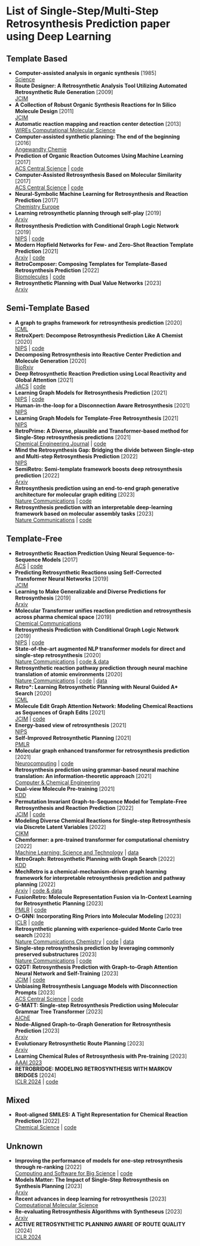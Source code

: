 # List of Single-Step/Multi-Step Retrosynthesis Prediction paper using Deep Learning  
## Template Based  
- **Computer-assisted analysis in organic synthesis** [1985]  
[Science](http://www-science-org-s.webvpn.zju.edu.cn:8001/doi/10.1126/science.3838594#core-collateral-purchase-access)  
- **Route Designer: A Retrosynthetic Analysis Tool Utilizing Automated Retrosynthetic Rule Generation** [2009]  
[JCIM](https://pubs.acs.org/doi/10.1021/ci800228y)
- **A Collection of Robust Organic Synthesis Reactions for In Silico Molecule Design** [2011]  
[JCIM](https://pubs.acs.org/doi/10.1021/ci200379p)  
- **Automatic reaction mapping and reaction center detection** [2013]  
[WIREs Computational Molecular Science](https://wires.onlinelibrary.wiley.com/doi/10.1002/wcms.1140)  
- **Computer-assisted synthetic planning: The end of the beginning** [2016]  
[Angewandty Chemie](https://onlinelibrary.wiley.com/doi/full/10.1002/anie.201506101)  
- **Prediction of Organic Reaction Outcomes Using Machine Learning** [2017]  
[ACS Central Science](https://pubs.acs.org/doi/10.1021/acscentsci.7b00064) | [code](https://github.com/connorcoley/ochem_predict_nn)  
- **Computer-Assisted Retrosynthesis Based on Molecular Similarity** [2017]  
[ACS Central Science](https://pubs.acs.org/doi/10.1021/acscentsci.7b00355) | [code](https://github.com/connorcoley/retrosim)  
- **Neural-Symbolic Machine Learning for Retrosynthesis and Reaction Prediction** [2017]  
[Chemistry Europe](https://chemistry-europe.onlinelibrary.wiley.com/doi/full/10.1002/chem.201605499)  
- **Learning retrosynthetic planning through self-play** [2019]  
[Arxiv](https://arxiv.org/pdf/1901.06569.pdf)
- **Retrosynthesis Prediction with Conditional Graph Logic Network** [2019]  
[NIPS](https://arxiv.org/abs/2001.01408) | [code](https://github.com/Hanjun-Dai/GLN)  
- **Modern Hopfield Networks for Few- and Zero-Shot Reaction Template Prediction** [2021]  
[Arxiv](https://arxiv.org/pdf/2104.03279.pdf) | [code](https://github.com/ml-jku/mhn-react)  
- **RetroComposer: Composing Templates for Template-Based Retrosynthesis Prediction** [2022]  
[Biomolecules](https://www.ncbi.nlm.nih.gov/pmc/articles/PMC9496376/) | [code](https://github.com/uta-smile/RetroComposer)  
- **Retrosynthetic Planning with Dual Value Networks** [2023]  
[Arxiv](https://arxiv.org/abs/2301.13755)  
## Semi-Template Based  
- **A graph to graphs framework for retrosynthesis prediction** [2020]  
[ICML](https://arxiv.org/pdf/2003.12725.pdf)
- **RetroXpert: Decompose Retrosynthesis Prediction Like A Chemist** [2020]  
[NIPS](https://arxiv.org/pdf/2011.02893.pdf) | [code](https://github.com/uta-smile/RetroXpert)  
- **Decomposing Retrosynthesis into Reactive Center Prediction and Molecule Generation** [2020]  
[BioRxiv](http://www-biorxiv-org-s.webvpn.zju.edu.cn:8001/content/biorxiv/early/2019/06/21/677849.full.pdf)   
- **Deep Retrosynthetic Reaction Prediction using Local Reactivity and Global Attention** [2021]  
[JACS](https://pubs.acs.org/doi/epdf/10.1021/jacsau.1c00246) | [code](https://github.com/kaist-amsg/LocalRetro)
- **Learning Graph Models for Retrosynthesis Prediction** [2021]  
[NIPS](https://proceedings.neurips.cc/paper/2021/file/4e2a6330465c8ffcaa696a5a16639176-Paper.pdf) | [code](https://github.com/uta-smile/RetroXpert)  
- **Human-in-the-loop for a Disconnection Aware Retrosynthesis** [2021]  
[NIPS](https://openreview.net/pdf?id=-xfwlkmsfN1)  
- **Learning Graph Models for Template-Free Retrosynthesis** [2021]  
[NIPS](https://proceedings.neurips.cc/paper/2021/file/4e2a6330465c8ffcaa696a5a16639176-Paper.pdf)
- **RetroPrime: A Diverse, plausible and Transformer-based method for Single-Step retrosynthesis predictions** [2021]  
[Chemical Engineering Journal](https://www.sciencedirect.com/science/article/abs/pii/S1385894721014303?via%3Dihub) | [code](https://github.com/wangxr0526/RetroPrime)  
- **Mind the Retrosynthesis Gap: Bridging the divide between Single-step and Multi-step Retrosynthesis Prediction** [2022]  
[NIPS](https://openreview.net/pdf?id=LjdtY0hM7tf)  
- **SemiRetro: Semi-template framework boosts deep retrosynthesis prediction** [2022]  
[Arxiv](http://arxiv.org/pdf/2202.08205.pdf)  
- **Retrosynthesis prediction using an end-to-end graph generative architecture for molecular graph editing** [2023]  
  [Nature Communications](https://www.nature.com/articles/s41467-023-38851-5) | [code](https://github.com/Jamson-Zhong/Graph2Edits)
- **Retrosynthesis prediction with an interpretable deep-learning framework based on molecular assembly tasks** [2023]  
[Nature Communications](https://www.nature.com/articles/s41467-023-41698-5) | [code](https://github.com/wangyu-sd/RetroExplainer)  
## Template-Free  
- **Retrosynthetic Reaction Prediction Using Neural Sequence-to-Sequence Models** [2017]  
[ACS](https://pubs.acs.org/doi/10.1021/acscentsci.7b00303) | [code](https://github.com/pandegroup/reaction_prediction_seq2seq.git)  
- **Predicting Retrosynthetic Reactions using Self-Corrected Transformer Neural Networks** [2019]  
[JCIM](https://arxiv.org/ftp/arxiv/papers/1907/1907.01356.pdf) 
- **Learning to Make Generalizable and Diverse Predictions for Retrosynthesis** [2019]  
[Arxiv](https://arxiv.org/pdf/1910.09688.pdf)  
- **Molecular Transformer unifies reaction prediction and retrosynthesis across pharma chemical space** [2019]  
  [Chemical Communications](https://pubs.rsc.org/en/content/articlelanding/2019/cc/c9cc05122h)
- **Retrosynthesis Prediction with Conditional Graph Logic Network** [2019]  
[NIPS](https://arxiv.org/abs/2001.01408) | [code](https://github.com/Hanjun-Dai/GLN)  
- **State-of-the-art augmented NLP transformer models for direct and single-step retrosynthesis** [2020]  
[Nature Communications](https://www.nature.com/articles/s41467-020-19266-y) | [code & data](https://github.com/bigchem/synthesis)  
- **Retrosynthetic reaction pathway prediction through neural machine translation of atomic environments** [2020]  
[Nature Communications](https://www.nature.com/articles/s41467-022-28857-w) | [code](https://github.com/knu-lcbc/RetroTRAE) | [data](https://github.com/sysu-yanglab/Self-Corrected-Retrosynthetic-Reaction-Predictor/blob/master/data/Jin%E2%80%99s_USPTO_dataset.zip)  
- **Retro\*: Learning Retrosynthetic Planning with Neural Guided A\* Search** [2020]  
[ICML](https://arxiv.org/pdf/2006.15820.pdf)
- **Molecule Edit Graph Attention Network: Modeling Chemical Reactions as Sequences of Graph Edits** [2021]  
[JCIM](https://pubs.acs.org/doi/10.1021/acs.jcim.1c00537?ref=PDF) | [code](https://github.com/molecule-one/megan)  
- **Energy-based view of retrosynthesis** [2021]  
[NIPS](https://arxiv.org/abs/2007.13437)  
- **Self-Improved Retrosynthetic Planning** [2021]  
[PMLR](http://proceedings.mlr.press/v139/kim21b/kim21b.pdf)  
- **Molecular graph enhanced transformer for retrosynthesis prediction** [2021]  
[Neurocomputing](https://www.sciencedirect.com/science/article/abs/pii/S0925231221009413) | [code](https://github.com/papercodekl/MolecularGET)  
- **Retrosynthesis prediction using grammar-based neural machine translation: An information-theoretic approach** [2021]  
[Computer & Chemical Engineering](https://www.sciencedirect.com/science/article/abs/pii/S0098135421003112)  
- **Dual-view Molecule Pre-training** [2021]  
[KDD](https://dl.acm.org/doi/10.1145/3580305.3599317)  
- **Permutation Invariant Graph-to-Sequence Model for Template-Free Retrosynthesis and Reaction Prediction** [2022]  
[JCIM](https://pubs.acs.org/doi/10.1021/acs.jcim.2c00321) | [code](http://github-com-s.webvpn.zju.edu.cn:8001/coleygroup/Graph2SMILES)  
- **Modeling Diverse Chemical Reactions for Single-step Retrosynthesis via Discrete Latent Variables** [2022]  
[CIKM](https://dl.acm.org/doi/10.1145/3511808.3557397)  
- **Chemformer: a pre-trained transformer for computational chemistry** [2022]  
[Machine Learning: Science and Technology](https://iopscience.iop.org/article/10.1088/2632-2153/ac3ffb) | [data](https://github.com/MolecularAI/Chemformer)  
- **RetroGraph: Retrosynthetic Planning with Graph Search** [2022]  
[KDD](http://dl-acm-org-s.webvpn.zju.edu.cn:8001/doi/10.1145/3534678.3539446)  
- **MechRetro is a chemical-mechanism-driven graph learning framework for interpretable retrosynthesis prediction and pathway planning** [2022]  
[Arxiv](https://arxiv.org/ftp/arxiv/papers/2210/2210.02630.pdf) | [code & data](https://github.com/features/codespaces)  
- **FusionRetro: Molecule Representation Fusion via In-Context Learning for Retrosynthetic Planning** [2023]  
[PMLR](https://proceedings.mlr.press/v202/liu23ah.html) | [code](https://github.com/SongtaoLiu0823/FusionRetro)  
- **O-GNN: Incorporating Ring Priors into Molecular Modeling** [2023]  
[ICLR](https://openreview.net/pdf?id=5cFfz6yMVPU) | [code](https://github.com/O-GNN/O-GNN)  
- **Retrosynthetic planning with experience-guided Monte Carlo tree search** [2023]  
[Nature Communications Chemistry](https://www.nature.com/articles/s42004-023-00911-8) | [code](https://github.com/jjljkjljk/EG-MCTS) | [data](https://github.com/jjljkjljk/EG-MCTS)  
- **Single-step retrosynthesis prediction by leveraging commonly preserved substructures** [2023]  
[Nature Communications](https://www.nature.com/articles/s41467-023-37969-w) | [code](https://github.com/fangleigit/RetroSub)  
- **G2GT: Retrosynthesis Prediction with Graph-to-Graph Attention Neural Network and Self-Training** [2023]  
[JCIM](https://pubs.acs.org/doi/10.1021/acs.jcim.2c01302) | [code](https://github.com/Anonnoname/G2GT_2)  
- **Unbiasing Retrosynthesis Language Models with Disconnection Prompts** [2023]  
[ACS Central Science](https://pubs.acs.org/doi/epdf/10.1021/acscentsci.3c00372) | [code](https://github.com/rxn4chemistry/disconnection_aware_retrosynthesis)  
- **G-MATT: Single-step Retrosynthesis Prediction using Molecular Grammar Tree Transformer** [2023]  
[AIChE](https://aiche.onlinelibrary.wiley.com/doi/10.1002/aic.18244) 
- **Node-Aligned Graph-to-Graph Generation for Retrosynthesis Prediction** [2023]  
[Arxiv](https://arxiv.org/pdf/2309.15798.pdf)  
- **Evolutionary Retrosynthetic Route Planning** [2023]  
[Arxiv](https://arxiv.org/pdf/2310.05186.pdf)
- **Learning Chemical Rules of Retrosynthesis with Pre-training** [2023]
[AAAI 2023](https://ojs.aaai.org/index.php/AAAI/article/view/25640)
- **RETROBRIDGE: MODELING RETROSYNTHESIS WITH MARKOV BRIDGES** [2024]  
[ICLR 2024](https://arxiv.org/pdf/2308.16212.pdf) | [code](https://github.com/igashov/RetroBridge)
## Mixed
- **Root-aligned SMILES: A Tight Representation for Chemical Reaction Prediction** [2022]  
[Chemical Science](https://pubs.rsc.org/en/content/articlelanding/2022/sc/d2sc02763a#!) | [code](https://github.com/otori-bird/retrosynthesis)  
## Unknown  
- **Improving the performance of models for one-step retrosynthesis through re-ranking** [2022]  
[Computing and Software for Big Science](https://jcheminf.biomedcentral.com/articles/10.1186/s13321-022-00594-8) | [code](https://github.com/coleygroup/rxn-ebm)  
- **Models Matter: The Impact of Single-Step Retrosynthesis on Synthesis Planning** [2023]  
[Arxiv](https://arxiv.org/abs/2308.05522)  
- **Recent advances in deep learning for retrosynthesis** [2023]  
[Computational Molecular Science](https://wires.onlinelibrary.wiley.com/doi/10.1002/wcms.1694)  
- **Re-evaluating Retrosynthesis Algorithms with Syntheseus** [2023]  
[Arxiv](https://arxiv.org/pdf/2310.19796.pdf)
- **ACTIVE RETROSYNTHETIC PLANNING AWARE OF ROUTE QUALITY** [2024]  
[ICLR 2024](https://openreview.net/forum?id=h7DGnWGeos)
